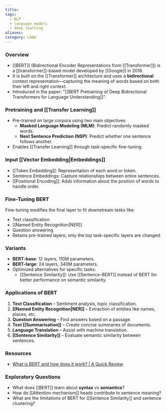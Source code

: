 ```yaml
---
title: 
tags:
  - NLP
  - language_models
  - deep_learning
aliases: 
category: LANG
---
```

### Overview

* [[BERT]] (Bidirectional Encoder Representations from [[Transformer]]) is a [[transformer]]-based model developed by [[Google]] in 2018.
* It is built on the [[Transformer]] architecture and uses a **bidirectional** context representation—capturing the meaning of words based on both their left and right context.
* Introduced in the paper: "[[BERT Pretraining of Deep Bidirectional Transformers for Language Understanding]]".

### Pretraining and [[Transfer Learning]]

* Pre-trained on large corpora using two main objectives:
  * **Masked Language Modeling (MLM)**: Predict randomly masked words.
  * **Next Sentence Prediction (NSP)**: Predict whether one sentence follows another.
* Enables [[Transfer Learning]] through task-specific fine-tuning.

### Input [[Vector Embedding|Embeddings]]

* [[Token Embedding]]: Representation of each word or token.
* Sentence Embeddings: Capture relationships between entire sentences.
* [[Positional Encoding]]: Adds information about the position of words to handle order.

### Fine-Tuning BERT

Fine-tuning modifies the final layer to fit downstream tasks like:
  * Text classification
  * [[Named Entity Recognition|NER]]
  * Question answering
  * Retains pre-trained layers; only the top task-specific layers are changed.

### Variants

* **BERT-base**: 12 layers, 110M parameters.
* **BERT-large**: 24 layers, 340M parameters.
* Optimized alternatives for specific tasks:
	* [[Sentence Similarity]]: Use [[Sentence-BERT]] instead of BERT for better performance on semantic similarity.
### Applications of BERT

1. **Text Classification** – Sentiment analysis, topic classification.
2. **[[Named Entity Recognition|NER]]** – Extraction of entities like names, places, etc.
3. **Question Answering** – Find answers based on a passage.
4. **Text [[Summarisation]]** – Create concise summaries of documents.
5. **Language Translation** – Assist with machine translation.
6. **[[Sentence Similarity]]** – Evaluate semantic similarity between sentences.
### Resources
* [What is BERT and how does it work? | A Quick Review](https://www.youtube.com/watch?v=6ahxPTLZxU8&list=PLcWfeUsAys2my8yUlOa6jEWB1-QbkNSUl&index=12)
### Exploratory Questions

* What does [[BERT]] learn about **syntax** vs **semantics**?
* How do [[Attention mechanism]] heads contribute to sentence meaning?
* What are the limitations of BERT for [[Sentence Similarity]] and sentence clustering?
